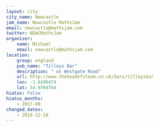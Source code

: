 ```yaml
---
layout: city                                           
city_name: Newcastle                                                               
jam_name: Newcastle MathsJam
email: newcastle@mathsjam.com
twitter: NEWCMathsJam
organiser:
    name: Michael
    email: newcastle@mathsjam.com
location:
    group: england
    pub_name: "Tilleys Bar"
    description: " on Westgate Road"
    url: http://www.theheadofsteam.co.uk/bars/tilleysbar
    lon: -1.6206474
    lat: 54.9704764
hiatus: False
hiatus_months:
    - 2017-08
changed_dates:
    - 2018-12-18
---
```

